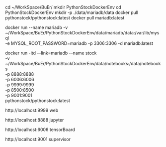 
cd ~/WorkSpace/BuEr/
mkdir PythonStockDockerEnv
cd PythonStockDockerEnv
mkdir -p ./data/mariadb/data
docker pull pythonstock/pythonstock:latest
docker pull mariadb:latest

docker run --name mariadb -v ~/WorkSpace/BuEr/PythonStockDockerEnv/data/mariadb/data:/var/lib/mysql \
    -e MYSQL_ROOT_PASSWORD=mariadb -p 3306:3306 -d mariadb:latest

docker run -itd --link=mariadb --name stock  \
    -v ~/WorkSpace/BuEr/PythonStockDockerEnv/data/notebooks:/data/notebooks \
    -p 8888:8888 \
    -p 6006:6006 \
    -p 9999:9999 \
    -p 8500:8500 \
    -p 9001:9001 \
    pythonstock/pythonstock:latest



http://localhost:9999 web

http://localhost:8888 jupyter

http://localhost:6006 tensorBoard

http://localhost:9001 supervisor